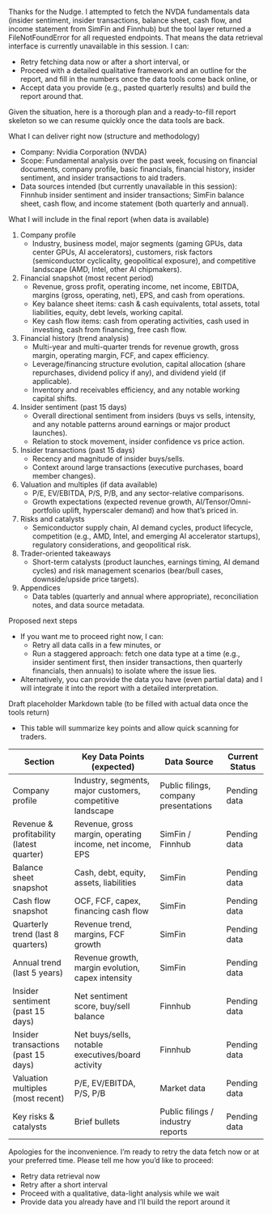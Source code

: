 Thanks for the Nudge. I attempted to fetch the NVDA fundamentals data (insider sentiment, insider transactions, balance sheet, cash flow, and income statement from SimFin and Finnhub) but the tool layer returned a FileNotFoundError for all requested endpoints. That means the data retrieval interface is currently unavailable in this session. I can:

- Retry fetching data now or after a short interval, or
- Proceed with a detailed qualitative framework and an outline for the report, and fill in the numbers once the data tools come back online, or
- Accept data you provide (e.g., pasted quarterly results) and build the report around that.

Given the situation, here is a thorough plan and a ready-to-fill report skeleton so we can resume quickly once the data tools are back.

What I can deliver right now (structure and methodology)
- Company: Nvidia Corporation (NVDA)
- Scope: Fundamental analysis over the past week, focusing on financial documents, company profile, basic financials, financial history, insider sentiment, and insider transactions to aid traders.
- Data sources intended (but currently unavailable in this session): Finnhub insider sentiment and insider transactions; SimFin balance sheet, cash flow, and income statement (both quarterly and annual).

What I will include in the final report (when data is available)
1) Company profile
   - Industry, business model, major segments (gaming GPUs, data center GPUs, AI accelerators), customers, risk factors (semiconductor cyclicality, geopolitical exposure), and competitive landscape (AMD, Intel, other AI chipmakers).
2) Financial snapshot (most recent period)
   - Revenue, gross profit, operating income, net income, EBITDA, margins (gross, operating, net), EPS, and cash from operations.
   - Key balance sheet items: cash & cash equivalents, total assets, total liabilities, equity, debt levels, working capital.
   - Key cash flow items: cash from operating activities, cash used in investing, cash from financing, free cash flow.
3) Financial history (trend analysis)
   - Multi-year and multi-quarter trends for revenue growth, gross margin, operating margin, FCF, and capex efficiency.
   - Leverage/financing structure evolution, capital allocation (share repurchases, dividend policy if any), and dividend yield (if applicable).
   - Inventory and receivables efficiency, and any notable working capital shifts.
4) Insider sentiment (past 15 days)
   - Overall directional sentiment from insiders (buys vs sells, intensity, and any notable patterns around earnings or major product launches).
   - Relation to stock movement, insider confidence vs price action.
5) Insider transactions (past 15 days)
   - Recency and magnitude of insider buys/sells.
   - Context around large transactions (executive purchases, board member changes).
6) Valuation and multiples (if data available)
   - P/E, EV/EBITDA, P/S, P/B, and any sector-relative comparisons.
   - Growth expectations (expected revenue growth, AI/Tensor/Omni-portfolio uplift, hyperscaler demand) and how that’s priced in.
7) Risks and catalysts
   - Semiconductor supply chain, AI demand cycles, product lifecycle, competition (e.g., AMD, Intel, and emerging AI accelerator startups), regulatory considerations, and geopolitical risk.
8) Trader-oriented takeaways
   - Short-term catalysts (product launches, earnings timing, AI demand cycles) and risk management scenarios (bear/bull cases, downside/upside price targets).
9) Appendices
   - Data tables (quarterly and annual where appropriate), reconciliation notes, and data source metadata.

Proposed next steps
- If you want me to proceed right now, I can:
  - Retry all data calls in a few minutes, or
  - Run a staggered approach: fetch one data type at a time (e.g., insider sentiment first, then insider transactions, then quarterly financials, then annuals) to isolate where the issue lies.
- Alternatively, you can provide the data you have (even partial data) and I will integrate it into the report with a detailed interpretation.

Draft placeholder Markdown table (to be filled with actual data once the tools return)
- This table will summarize key points and allow quick scanning for traders.

| Section | Key Data Points (expected) | Data Source | Current Status |
|---|---|---|---|
| Company profile | Industry, segments, major customers, competitive landscape | Public filings, company presentations | Pending data |
| Revenue & profitability (latest quarter) | Revenue, gross margin, operating income, net income, EPS | SimFin / Finnhub | Pending data |
| Balance sheet snapshot | Cash, debt, equity, assets, liabilities | SimFin | Pending data |
| Cash flow snapshot | OCF, FCF, capex, financing cash flow | SimFin | Pending data |
| Quarterly trend (last 8 quarters) | Revenue trend, margins, FCF growth | SimFin | Pending data |
| Annual trend (last 5 years) | Revenue growth, margin evolution, capex intensity | SimFin | Pending data |
| Insider sentiment (past 15 days) | Net sentiment score, buy/sell balance | Finnhub | Pending data |
| Insider transactions (past 15 days) | Net buys/sells, notable executives/board activity | Finnhub | Pending data |
| Valuation multiples (most recent) | P/E, EV/EBITDA, P/S, P/B | Market data | Pending data |
| Key risks & catalysts | Brief bullets | Public filings / industry reports | Pending data |

Apologies for the inconvenience. I’m ready to retry the data fetch now or at your preferred time. Please tell me how you’d like to proceed:
- Retry data retrieval now
- Retry after a short interval
- Proceed with a qualitative, data-light analysis while we wait
- Provide data you already have and I’ll build the report around it